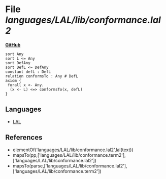 # File _languages/LAL/lib/conformance.lal2_
**[GitHub](https://github.com/softlang/yas/blob/master/languages/LAL/lib/conformance.lal2)**
```
sort Any
sort L <= Any
sort DefAny
sort DefL <= DefAny
constant defL : DefL
relation conformsTo : Any # DefL
axiom {
 forall x <- Any.
  (x <- L) <=> conformsTo(x, defL)
}
```

## Languages
* [LAL](../languages/LAL.md)

## References
* elementOf('languages/LAL/lib/conformance.lal2',lal(text))
* mapsTo(pp,['languages/LAL/lib/conformance.term2'],['languages/LAL/lib/conformance.lal2'])
* mapsTo(parse,['languages/LAL/lib/conformance.lal2'],['languages/LAL/lib/conformance.term2'])
